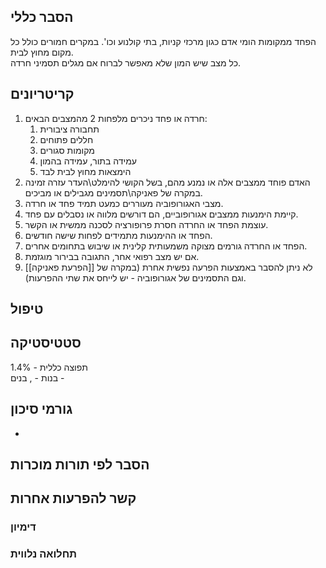 ## הסבר כללי 
הפחד ממקומות הומי אדם כגון מרכזי קניות, בתי קולנוע וכו'. במקרים חמורים כולל כל מקום מחוץ לבית.    
כל מצב שיש המון שלא מאפשר לברוח אם מגלים תסמיני חרדה.

## קריטריונים
1. חרדה או פחד ניכרים מלפחות 2 מהמצבים הבאים:
	1. תחבורה ציבורית
	2. חללים פתוחים
	3. מקומות סגורים
	4. עמידה בתור, עמידה בהמון
	5. הימצאות מחוץ לבית לבד
2. האדם פוחד ממצבים אלה או נמנע מהם, בשל הקושי להימלט\העדר עזרה זמינה במקרה של פאניקה\תסמינים מגבילים או מביכים.
3. מצבי האגורופוביה מעוררים כמעט תמיד פחד או חרדה.
4. קיימת הימנעות ממצבים אגורופוביים, הם דורשים מלווה או נסבלים עם פחד.
5. עוצמת הפחד או החרדה חסרת פרופורציה לסכנה ממשית או הקשר.
6. הפחד או ההימנעות מתמידים לפחות שישה חודשים.
7. הפחד או החרדה גורמים מצוקה משמעותית קלינית או שיבוש בתחומים אחרים.
8. אם יש מצב רפואי אחר, התגובה בבירור מוגזמת.
9. לא ניתן להסבר באמצעות הפרעה נפשית אחרת (במקרה של [[הפרעת פאניקה]] וגם התסמינים של אגורופוביה - יש לייחס את שתי ההפרעות).
## טיפול

## סטטיסטיקה  
תפוצה כללית -  1.4%  
בנות - , בנים - 
## גורמי סיכון
* 
## הסבר לפי תורות מוכרות


## קשר להפרעות אחרות

### דימיון
### תחלואה נלווית
